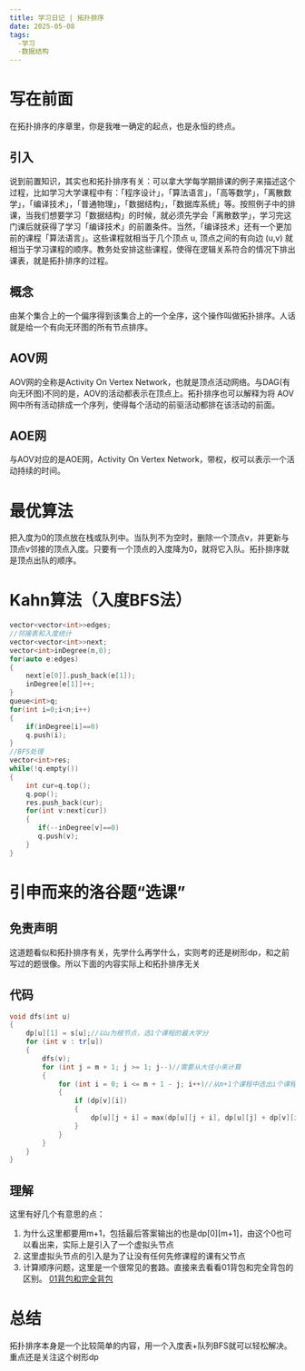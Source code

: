 ```yaml
---
title: 学习日记 | 拓扑排序
date: 2025-05-08
tags:
  -学习
  -数据结构
---
```

# 写在前面
在拓扑排序的序章里，你是我唯一确定的起点，也是永恒的终点。
## 引入
说到前置知识，其实也和拓扑排序有关：可以拿大学每学期排课的例子来描述这个过程，比如学习大学课程中有：「程序设计」，「算法语言」，「高等数学」，「离散数学」，「编译技术」，「普通物理」，「数据结构」，「数据库系统」等。按照例子中的排课，当我们想要学习「数据结构」的时候，就必须先学会「离散数学」，学习完这门课后就获得了学习「编译技术」的前置条件。当然，「编译技术」还有一个更加前的课程「算法语言」。这些课程就相当于几个顶点 u, 顶点之间的有向边 (u,v) 就相当于学习课程的顺序。教务处安排这些课程，使得在逻辑关系符合的情况下排出课表，就是拓扑排序的过程。
## 概念
由某个集合上的一个偏序得到该集合上的一个全序，这个操作叫做拓扑排序。人话就是给一个有向无环图的所有节点排序。
## AOV网
AOV网的全称是Activity On Vertex Network，也就是顶点活动网络。与DAG(有向无环图)不同的是，AOV的活动都表示在顶点上。拓扑排序也可以解释为将 AOV 网中所有活动排成一个序列，使得每个活动的前驱活动都排在该活动的前面。
## AOE网
与AOV对应的是AOE网，Activity On Vertex Network，带权，权可以表示一个活动持续的时间。
# 最优算法
把入度为0的顶点放在栈或队列中。当队列不为空时，删除一个顶点v，并更新与顶点v邻接的顶点入度。只要有一个顶点的入度降为0，就将它入队。拓扑排序就是顶点出队的顺序。
# Kahn算法（入度BFS法）
```cpp
vector<vector<int>>edges;
//邻接表和入度统计
vector<vector<int>>next;
vector<int>inDegree(n,0);
for(auto e:edges)
{
    next[e[0]].push_back(e[1]);
    inDegree[e[1]]++;
}
queue<int>q;
for(int i=0;i<n;i++)
{
    if(inDegree[i]==0)
    q.push(i);
}
//BFS处理
vector<int>res;
while(!q.empty())
{
    int cur=q.top();
    q.pop();
    res.push_back(cur);
    for(int v:next[cur])
    {
       if(--inDegree[v]==0)
       q.push(v);
    }
}
```
# 引申而来的洛谷题“选课”
## 免责声明
这道题看似和拓扑排序有关，先学什么再学什么，实则考的还是树形dp，和之前写过的题很像。所以下面的内容实际上和拓扑排序无关
## 代码
```cpp
void dfs(int u)
{
	dp[u][1] = s[u];//以u为根节点，选1个课程的最大学分
	for (int v : tr[u])
	{
		dfs(v);
		for (int j = m + 1; j >= 1; j--)//需要从大往小来计算
		{
			for (int i = 0; i <= m + 1 - j; i++)//从m+1个课程中选出i个课程
			{
				if (dp[v][i])
				{
					dp[u][j + i] = max(dp[u][j + i], dp[u][j] + dp[v][i]);
				}
			}
		}
	}
}
```
## 理解
这里有好几个有意思的点：
1. 为什么这里都要用m+1，包括最后答案输出的也是dp[0][m+1]，由这个0也可以看出来，实际上是引入了一个虚拟头节点
2. 这里虚拟头节点的引入是为了让没有任何先修课程的课有父节点
3. 计算顺序问题，这里是一个很常见的套路。直接来去看看01背包和完全背包的区别。
[01背包和完全背包](https://www.cnblogs.com/fengziwei/p/7750849.html)
# 总结
拓扑排序本身是一个比较简单的内容，用一个入度表+队列BFS就可以轻松解决。重点还是关注这个树形dp

